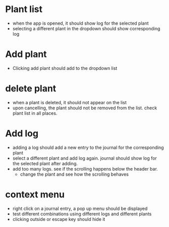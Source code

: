 # Plant list
- when the app is opened, it should show log for the selected plant
- selecting a different plant in the dropdown should show corresponding log

# Add plant
- Clicking add plant should add to the dropdown list

# delete plant
- when a plant is deleted, it should not appear on the list
- upon cancelling, the plant should not be removed from the list. check plant list in all places.

# Add log
- adding a log should add a new entry to the journal for the corresponding plant
- select a different plant and add log again. journal should show log for the selected plant after adding.
- add too many logs. see if the scrolling happens below the header bar.
	- change the plant and see how the scrolling behaves

# context menu
- right click on a journal entry, a pop up menu should be displayed
- test different combinations using different logs and different plants
- clicking outside or escape key should hide it